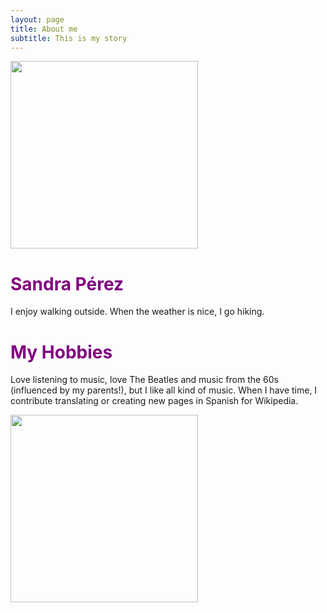 ```yaml
---
layout: page
title: About me
subtitle: This is my story
---
```


<img src="../img/sf.jpg" height="300px" class="center">

<h1> Sandra Pérez </h1>

<div class = "example-class">

I enjoy walking outside. When the weather is nice, I go hiking. 
  
</div>


<h1> My Hobbies </h1>

Love listening to music, love The Beatles and music from the 60s (influenced by my parents!), but I like all kind of music. When I have time, I contribute translating or creating new pages in Spanish for Wikipedia.


<img src="../img/beatles.jpg" height="300px" class="center">

<style>

h1 { color: purple }
  
mycustomtag { }
  .example-class { }
  
</style>


